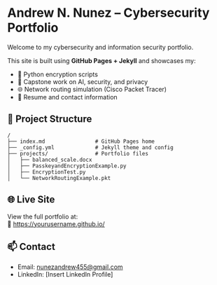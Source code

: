 # Andrew N. Nunez – Cybersecurity Portfolio

Welcome to my cybersecurity and information security portfolio.

This site is built using **GitHub Pages + Jekyll** and showcases my:
- 🔐 Python encryption scripts
- 📖 Capstone work on AI, security, and privacy
- 🌐 Network routing simulation (Cisco Packet Tracer)
- 📝 Resume and contact information

## 📂 Project Structure

```
/
├── index.md                # GitHub Pages home
├── _config.yml             # Jekyll theme and config
├── projects/               # Portfolio files
│   ├── balanced_scale.docx
│   ├── PasskeyandEncryptionExample.py
│   ├── EncryptionTest.py
│   └── NetworkRoutingExample.pkt
```

## 🌐 Live Site
View the full portfolio at:  
📎 https://yourusername.github.io/

## 📫 Contact
- Email: nunezandrew455@gmail.com
- LinkedIn: [Insert LinkedIn Profile]
